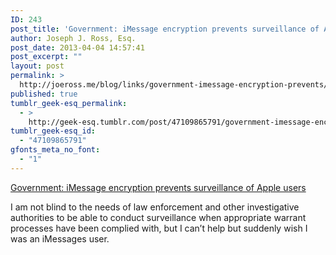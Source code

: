 ```yaml
---
ID: 243
post_title: 'Government: iMessage encryption prevents surveillance of Apple users'
author: Joseph J. Ross, Esq.
post_date: 2013-04-04 14:57:41
post_excerpt: ""
layout: post
permalink: >
  http://joeross.me/blog/links/government-imessage-encryption-prevents/
published: true
tumblr_geek-esq_permalink:
  - >
    http://geek-esq.tumblr.com/post/47109865791/government-imessage-encryption-prevents
tumblr_geek-esq_id:
  - "47109865791"
gfonts_meta_no_font:
  - "1"
---
```

<a href='http://news.cnet.com/8301-13578_3-57577887-38/apples-imessage-encryption-trips-up-feds-surveillance/'>Government: iMessage encryption prevents surveillance of Apple users</a><div class="link_description"><p>I am not blind to the needs of law enforcement and other investigative authorities to be able to conduct surveillance when appropriate warrant processes have been complied with, but I can&#8217;t help but suddenly wish I was an iMessages user.</p></div>